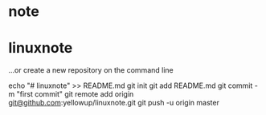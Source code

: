 # note
# linuxnote
…or create a new repository on the command line

echo "# linuxnote" >> README.md
git init
git add README.md
git commit -m "first commit"
git remote add origin git@github.com:yellowup/linuxnote.git
git push -u origin master

